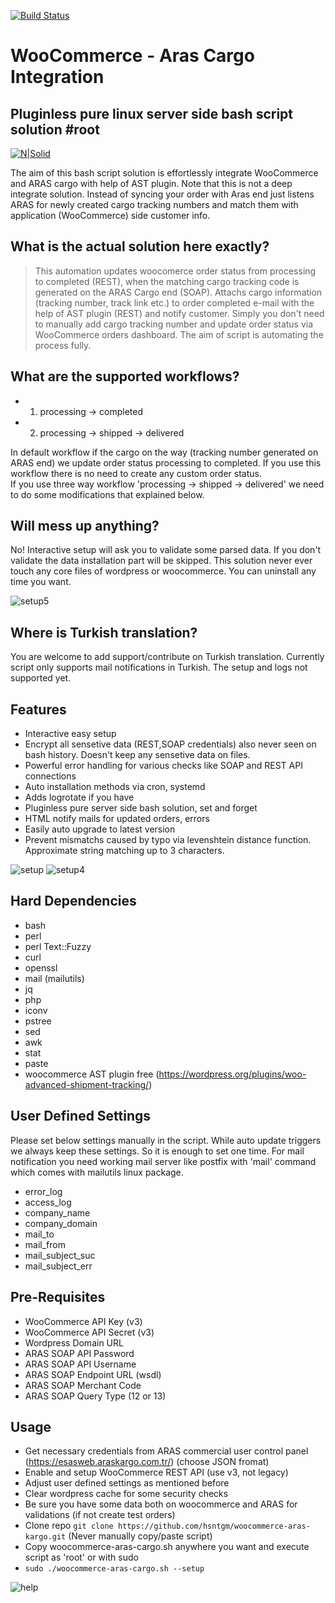 [![Build Status](https://travis-ci.com/hsntgm/woocommerce-aras-kargo.svg?token=pex9yoGqJVyVQgXxYi7X&branch=main)](https://travis-ci.com/github/hsntgm/woocommerce-aras-kargo)

# WooCommerce - Aras Cargo Integration
## Pluginless pure linux server side bash script solution #root
[![N|Solid](https://www.cyberciti.biz/media/new/category/old/terminal.png)](https://www.psauxit.com) 

The aim of this bash script solution is effortlessly integrate WooCommerce and ARAS cargo with help of AST plugin. Note that this is not a deep integrate solution. Instead of syncing your order with Aras end just listens ARAS for newly created cargo tracking numbers and match them with application (WooCommerce) side customer info. 

## What is the actual solution here exactly?
> This automation updates woocomerce order status from processing to completed (REST),
> when the matching cargo tracking code is generated on the ARAS Cargo end (SOAP).
> Attachs cargo information (tracking number, track link etc.) to
> order completed e-mail with the help of AST plugin (REST) and notify customer.
> Simply you don't need to manually add cargo tracking number and update order status
> via WooCommerce orders dashboard. The aim of script is automating the process fully.

## What are the supported workflows?
- 1. processing -> completed
- 2. processing -> shipped -> delivered 

In default workflow if the cargo on the way (tracking number generated on ARAS end) we update order status processing to completed. If you use this workflow there is no need to create any custom order status.  
If you use three way workflow 'processing -> shipped -> delivered' we need to do some modifications that explained below.

## Will mess up anything?
No! Interactive setup will ask you to validate some parsed data. If you don't validate the data installation part will be skipped. This solution never ever touch any core files of wordpress or woocommerce. You can uninstall any time you want.

![setup5](https://user-images.githubusercontent.com/25556606/124501159-baf95700-ddc9-11eb-81ce-84c5b9117639.png)

## Where is Turkish translation?
You are welcome to add support/contribute on Turkish translation. Currently script only supports mail notifications in Turkish. The setup and logs not supported yet.

## Features
- Interactive easy setup
- Encrypt all sensetive data (REST,SOAP credentials) also never seen on bash history. Doesn't keep any sensetive data on files.
- Powerful error handling for various checks like SOAP and REST API connections
- Auto installation methods via cron, systemd
- Adds logrotate if you have
- Pluginless pure server side bash solution, set and forget
- HTML notify mails for updated orders, errors
- Easily auto upgrade to latest version
- Prevent mismatchs caused by typo via levenshtein distance function. Approximate string matching up to 3 characters.

![setup](https://user-images.githubusercontent.com/25556606/124499928-7e2c6080-ddc7-11eb-9df2-672a0f5ab2d1.png) ![setup4](https://user-images.githubusercontent.com/25556606/124500396-61445d00-ddc8-11eb-92eb-de3af3ff3d63.png)

## Hard Dependencies
- bash
- perl
- perl Text::Fuzzy
- curl
- openssl
- mail (mailutils)
- jq
- php
- iconv
- pstree
- sed
- awk
- stat
- paste
- woocommerce AST plugin free (https://wordpress.org/plugins/woo-advanced-shipment-tracking/)

## User Defined Settings
Please set below settings manually in the script. While auto update triggers we always keep these settings.
So it is enough to set one time. For mail notification you need working mail server like postfix with 'mail' command which comes with mailutils linux package.

- error_log
- access_log
- company_name
- company_domain
- mail_to
- mail_from
- mail_subject_suc
- mail_subject_err

## Pre-Requisites
- WooCommerce API Key (v3)
- WooCommerce API Secret (v3)
- Wordpress Domain URL
- ARAS SOAP API Password
- ARAS SOAP API Username
- ARAS SOAP Endpoint URL (wsdl)
- ARAS SOAP Merchant Code
- ARAS SOAP Query Type (12 or 13)

## Usage
- Get necessary credentials from ARAS commercial user control panel (https://esasweb.araskargo.com.tr/) (choose JSON fromat)
- Enable and setup WooCommerce REST API (use v3, not legacy)
- Adjust user defined settings as mentioned before
- Clear wordpress cache for some security checks
- Be sure you have some data both on woocommerce and ARAS for validations (if not create test orders)
- Clone repo ```git clone https://github.com/hsntgm/woocommerce-aras-kargo.git``` (Never manually copy/paste script)
- Copy woocommerce-aras-cargo.sh anywhere you want and execute script as 'root' or with sudo 
- ```sudo ./woocommerce-aras-cargo.sh --setup```

![help](https://user-images.githubusercontent.com/25556606/124503366-175e7580-ddce-11eb-8e3c-fcd01bde6028.png)
